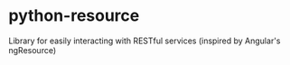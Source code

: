 # python-resource
Library for easily interacting with RESTful services (inspired by Angular's ngResource)

